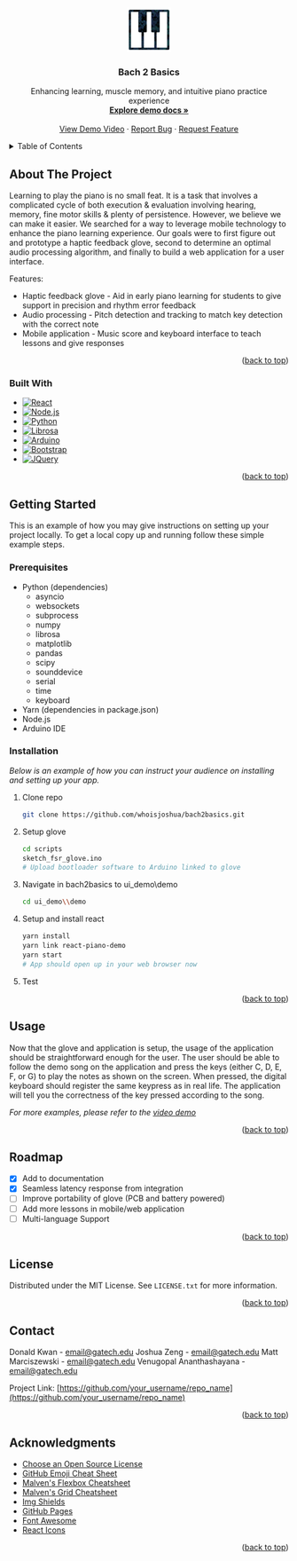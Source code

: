 <a id="readme-top"></a>
<!-- PROJECT SHIELDS -->
<!--
*** I'm using markdown "reference style" links for readability.
*** Reference links are enclosed in brackets [ ] instead of parentheses ( ).
*** See the bottom of this document for the declaration of the reference variables
*** for contributors-url, forks-url, etc. This is an optional, concise syntax you may use.
*** https://www.markdownguide.org/basic-syntax/#reference-style-links
-->

<!-- PROJECT LOGO -->
<br />
<div align="center">
  <a href="https://github.com/othneildrew/Best-README-Template">
    <img src="images/logo.png" alt="Logo" width="80" height="80">
  </a>

  <h3 align="center">Bach 2 Basics</h3>

  <p align="center">
    Enhancing learning, muscle memory, and intuitive piano practice experience
    <br />
    <a href="https://github.com/whoisjoshua/bach2basics/blob/main/ui_demo/demo/README.md"><strong>Explore demo docs »</strong></a>
    <br />
    <br />
    <a href="https://youtu.be/aqDngu3gyLE">View Demo Video</a>
    ·
    <a href="https://github.com/whoisjoshua/bach2basics/issues/new?labels=bug&template=bug-report---.md">Report Bug</a>
    ·
    <a href="https://github.com/whoisjoshua/bach2basics/issues/new?labels=enhancement&template=feature-request---.md">Request Feature</a>
  </p>
</div>



<!-- TABLE OF CONTENTS -->
<details>
  <summary>Table of Contents</summary>
  <ol>
    <li>
      <a href="#about-the-project">About The Project</a>
      <ul>
        <li><a href="#built-with">Built With</a></li>
      </ul>
    </li>
    <li>
      <a href="#getting-started">Getting Started</a>
      <ul>
        <li><a href="#prerequisites">Prerequisites</a></li>
        <li><a href="#installation">Installation</a></li>
      </ul>
    </li>
    <li><a href="#usage">Usage</a></li>
    <li><a href="#roadmap">Roadmap</a></li>
    <li><a href="#contributing">Contributing</a></li>
    <li><a href="#license">License</a></li>
    <li><a href="#contact">Contact</a></li>
    <li><a href="#acknowledgments">Acknowledgments</a></li>
  </ol>
</details>



<!-- ABOUT THE PROJECT -->
## About The Project

Learning to play the piano is no small feat. It is a task that involves a complicated cycle of both execution & evaluation involving hearing, memory, fine motor skills & plenty of persistence. However, we believe we can make it easier. We searched for a way to leverage mobile technology to enhance the piano learning experience. Our goals were to first figure out and prototype a haptic feedback glove, second to determine an optimal audio processing algorithm, and finally to build a web application for a user interface. 

Features:
* Haptic feedback glove - Aid in early piano learning for students to give support in precision and rhythm error feedback
* Audio processing - Pitch detection and tracking to match key detection with the correct note
* Mobile application - Music score and keyboard interface to teach lessons and give responses



<p align="right">(<a href="#readme-top">back to top</a>)</p>



### Built With

* [![React][React.js]][React-url]
* [![Node.js][Node.js]][Node-url]
* [![Python][Python.org]][Python-url]
* [![Librosa][Librosa.org]][Librosa-url]
* [![Arduino][Arduino.cc]][Arduino-url]
* [![Bootstrap][Bootstrap.com]][Bootstrap-url]
* [![JQuery][JQuery.com]][JQuery-url]

<p align="right">(<a href="#readme-top">back to top</a>)</p>



<!-- GETTING STARTED -->
## Getting Started

This is an example of how you may give instructions on setting up your project locally.
To get a local copy up and running follow these simple example steps.

### Prerequisites

* Python (dependencies)
  * asyncio
  * websockets
  * subprocess
  * numpy
  * librosa
  * matplotlib
  * pandas
  * scipy
  * sounddevice
  * serial
  * time
  * keyboard
* Yarn (dependencies in package.json)
* Node.js
* Arduino IDE


### Installation

_Below is an example of how you can instruct your audience on installing and setting up your app._

1. Clone repo 
   ```sh
   git clone https://github.com/whoisjoshua/bach2basics.git
   ```
2. Setup glove
   ```sh
   cd scripts
   sketch_fsr_glove.ino
   # Upload bootloader software to Arduino linked to glove
   ```
3. Navigate in bach2basics to ui_demo\demo
   ```sh
   cd ui_demo\\demo
   ```
3. Setup and install react
   ```sh
   yarn install
   yarn link react-piano-demo
   yarn start
   # App should open up in your web browser now
   ```
5. Test

<p align="right">(<a href="#readme-top">back to top</a>)</p>



<!-- USAGE EXAMPLES -->
## Usage

Now that the glove and application is setup, the usage of the application should be straightforward enough for the user. The user should be able to follow the demo song on the application and press the keys (either C, D, E, F, or G) to play the notes as shown on the screen. When pressed, the digital keyboard should register the same keypress as in real life. The application will tell you the correctness of the key pressed according to the song.

_For more examples, please refer to the [video demo](https://youtu.be/aqDngu3gyLE)_

<p align="right">(<a href="#readme-top">back to top</a>)</p>



<!-- ROADMAP -->
## Roadmap

- [x] Add to documentation
- [x] Seamless latency response from integration
- [ ] Improve portability of glove (PCB and battery powered)
- [ ] Add more lessons in mobile/web application
- [ ] Multi-language Support

<p align="right">(<a href="#readme-top">back to top</a>)</p>


<!-- LICENSE -->
## License

Distributed under the MIT License. See `LICENSE.txt` for more information.

<p align="right">(<a href="#readme-top">back to top</a>)</p>



<!-- CONTACT -->
## Contact

Donald Kwan - email@gatech.edu
Joshua Zeng - email@gatech.edu
Matt Marciszewski - email@gatech.edu
Venugopal Ananthashayana - email@gatech.edu

Project Link: [https://github.com/your_username/repo_name](https://github.com/your_username/repo_name)

<p align="right">(<a href="#readme-top">back to top</a>)</p>

<!-- ACKNOWLEDGMENTS -->
## Acknowledgments

* [Choose an Open Source License](https://choosealicense.com)
* [GitHub Emoji Cheat Sheet](https://www.webpagefx.com/tools/emoji-cheat-sheet)
* [Malven's Flexbox Cheatsheet](https://flexbox.malven.co/)
* [Malven's Grid Cheatsheet](https://grid.malven.co/)
* [Img Shields](https://shields.io)
* [GitHub Pages](https://pages.github.com)
* [Font Awesome](https://fontawesome.com)
* [React Icons](https://react-icons.github.io/react-icons/search)
<p align="right">(<a href="#readme-top">back to top</a>)</p>

<!-- MARKDOWN LINKS & IMAGES -->
<!-- https://www.markdownguide.org/basic-syntax/#reference-style-links -->
[React.js]: https://img.shields.io/badge/React-20232A?style=for-the-badge&logo=react&logoColor=61DAFB
[React-url]: https://reactjs.org/
[Node.js]: https://img.shields.io/badge/node.js-339933?style=for-the-badge&logo=Node.js&logoColor=white
[Node-url]: https://nodejs.org
[Python.org]: https://img.shields.io/badge/python-3670A0?style=for-the-badge&logo=python&logoColor=ffdd54
[Python-url]: https://www.python.org/
[Librosa.org]: https://img.shields.io/badge/Librosa-v0.10.0-ff6f61.svg
[Librosa-url]: https://librosa.org/
[Arduino.cc]: https://img.shields.io/badge/Arduino-00878F?logo=arduino&logoColor=fff&style=plastic
[Arduino-url]: https://www.arduino.cc/
[Bootstrap.com]: https://img.shields.io/badge/Bootstrap-563D7C?style=for-the-badge&logo=bootstrap&logoColor=white
[Bootstrap-url]: https://getbootstrap.com/
[JQuery.com]: https://img.shields.io/badge/jQuery-0769AD?style=for-the-badge&logo=jquery&logoColor=white
[JQuery-url]: https://jquery.com/
[README template]: https://github.com/othneildrew/Best-README-Template?tab=readme-ov-file